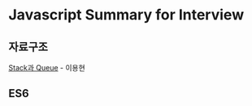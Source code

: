 # Javascript Summary for Interview

## 자료구조
 [Stack과 Queue](https://medium.com/@lyhlg0201/immersive-sprint-js-stack-queue-426ccfbdb602) - 이용현

## ES6
